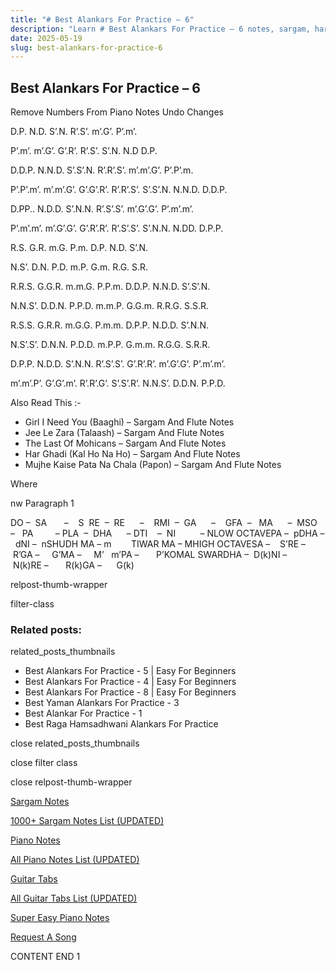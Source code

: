 ```yaml
---
title: "# Best Alankars For Practice – 6"
description: "Learn # Best Alankars For Practice – 6 notes, sargam, harmonium notations and flute notes. Easy step-by-step tutorial for beginners."
date: 2025-05-19
slug: best-alankars-for-practice-6
---
```


## Best Alankars For Practice – 6

Remove Numbers From Piano Notes
Undo Changes

D.P. N.D. S’.N. R’.S’. m’.G’. P’.m’.

P’.m’. m’.G’. G’.R’. R’.S’. S’.N. N.D D.P.

D.D.P. N.N.D. S’.S’.N. R’.R’.S’. m’.m’.G’. P’.P’.m.

P’.P’.m’. m’.m’.G’. G’.G’.R’. R’.R’.S’. S’.S’.N. N.N.D. D.D.P.

D.PP.. N.D.D. S’.N.N. R’.S’.S’. m’.G’.G’. P’.m’.m’.

P’.m’.m’. m’.G’.G’. G’.R’.R’. R’.S’.S’. S’.N.N. N.DD. D.P.P.

R.S. G.R. m.G. P.m. D.P. N.D. S’.N.

N.S’. D.N. P.D. m.P. G.m. R.G. S.R.

R.R.S. G.G.R. m.m.G. P.P.m. D.D.P. N.N.D. S’.S’.N.

N.N.S’. D.D.N. P.P.D. m.m.P. G.G.m. R.R.G. S.S.R.

R.S.S. G.R.R. m.G.G. P.m.m. D.P.P. N.D.D. S’.N.N.

N.S’.S’. D.N.N. P.D.D. m.P.P. G.m.m. R.G.G. S.R.R.

D.P.P. N.D.D. S’.N.N. R’.S’.S’. G’.R’.R’. m’.G’.G’. P’.m’.m’.

m’.m’.P’. G’.G’.m’. R’.R’.G’. S’.S’.R’. N.N.S’. D.D.N. P.P.D.



Also Read This :-



* Girl I Need You (Baaghi) – Sargam And Flute Notes
* Jee Le Zara (Talaash) – Sargam And Flute Notes
* The Last Of Mohicans – Sargam And Flute Notes
* Har Ghadi (Kal Ho Na Ho) – Sargam And Flute Notes
* Mujhe Kaise Pata Na Chala (Papon) – Sargam And Flute Notes

Where

nw Paragraph 1



DO –  SA       –    S  RE  –  RE      –    RMI  –  GA      –    GFA  –   MA      –  MSO  –   PA         – PLA  –  DHA      – DTI    –  NI          – NLOW OCTAVEPA –  pDHA –  dNI –  nSHUDH MA – m        TIWAR MA – MHIGH OCTAVESA –    S’RE –     R’GA –     G’MA –     M’   m’PA –       P’KOMAL SWARDHA –  D(k)NI –       N(k)RE –       R(k)GA –      G(k)



relpost-thumb-wrapper

filter-class

### Related posts:

related_posts_thumbnails

* Best Alankars For Practice - 5 | Easy For Beginners
* Best Alankars For Practice - 4 | Easy For Beginners
* Best Alankars For Practice - 8 | Easy For Beginners
* Best Yaman Alankars For Practice - 3
* Best Alankar For Practice - 1
* Best Raga Hamsadhwani Alankars For Practice

close related_posts_thumbnails

close filter class

close relpost-thumb-wrapper

[Sargam Notes](https://www.notationsworld.com/sargam-notes.html)

[1000+ Sargam Notes List (UPDATED)](https://www.notationsworld.com/all-songs-list-sargam-notes.html)

[Piano Notes](https://www.notationsworld.com/piano-notes.html)

[All Piano Notes List (UPDATED)](https://www.notationsworld.com/all-songs-list-piano-notes.html)

[Guitar Tabs](https://www.notationsworld.com/guitar-tabs.html)

[All Guitar Tabs List (UPDATED)](https://www.notationsworld.com/all-songs-list-guitar-tabs.html)

[Super Easy Piano Notes](https://studywall.in/)

[Request A Song](https://www.notationsworld.com/request-a-song.html)

CONTENT END 1

